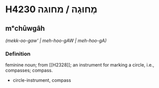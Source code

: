 # H4230 מְחוּגָה / מחוגה

## mᵉchûwgâh

_(mekk-oo-gaw' | meh-hoo-ɡAW | meh-hoo-ɡA)_

### Definition

feminine noun; from [[H2328]]; an instrument for marking a circle, i.e., compasses; compass.

- circle-instrument, compass
